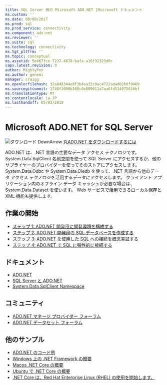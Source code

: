 ```yaml
---
title: SQL Server 用の Microsoft ADO.NET |Microsoft ドキュメント
ms.custom: ''
ms.date: 08/08/2017
ms.prod: sql
ms.prod_service: connectivity
ms.component: ado-net
ms.reviewer: ''
ms.suite: sql
ms.technology: connectivity
ms.tgt_pltfrm: ''
ms.topic: conceptual
ms.assetid: 5e467fce-7237-4678-bafa-a16f32323d0c
caps.latest.revision: 9
author: MightyPen
ms.author: genemi
manager: craigg
ms.openlocfilehash: 32a848344e0f3b4aa32c0ac4722adad02b6f9469
ms.sourcegitcommit: 1740f3090b168c0e809611a7aa6fd514075616bf
ms.translationtype: MT
ms.contentlocale: ja-JP
ms.lasthandoff: 05/03/2018
---
```

# <a name="microsoft-adonet-for-sql-server"></a>Microsoft ADO.NET for SQL Server

![ダウンロード DownArrow 丸](../../ssdt/media/download.png)[ADO.NET をダウンロードするには](../sql-connection-libraries.md#anchor-20-drivers-relational-access)

ADO.NET は、.NET 言語の主要なデータ アクセス テクノロジです。 System.Data.SqlClient 名前空間を使って SQL Server にアクセスするか、他のサプライヤーのプロバイダーを使ってそのストアにアクセスします。 System.Data.Odbc や System.Data.Oledb を使って、.NET 言語から他のデータ アクセス テクノロジを活用するデータにアクセスします。 クライアント アプリケーション内のオフライン データ キャッシュが必要な場合は、System.Data.Dataset を使います。 Web サービスで活用できるローカル保存と XML 機能も提供します。  
  
## <a name="getting-started"></a>作業の開始  
* [ステップ 1: ADO.NET 開発用に開発環境を構成する](step-1-configure-development-environment-for-ado-net-development.md)  
* [ステップ 2: ADO.NET 開発用の SQL データベースを作成する](step-2-create-a-sql-database-for-ado-net-development.md)  
* [ステップ 3: ADO.NET を使用した SQL への接続を概念実証する](step-3-proof-of-concept-connecting-to-sql-using-ado-net.md)  
* [ステップ 4: ADO.NET で SQL に弾性的に接続する](step-4-connect-resiliently-to-sql-with-ado-net.md)  
  
## <a name="documentation"></a>ドキュメント  
* [ADO.NET](https://msdn.microsoft.com/library/e80y5yhx.aspx)  
* [SQL Server と ADO.NET](https://msdn.microsoft.com/library/kb9s9ks0.aspx)  
* [System.Data.SqlClient Namespace](https://msdn.microsoft.com/library/system.data.sqlclient.aspx)  
  
## <a name="community"></a>コミュニティ  
* [ADO.NET マネージ プロバイダー フォーラム](http://social.msdn.microsoft.com/Forums/en-US/adodotnetdataproviders/threads/)  
* [ADO.NET データセット フォーラム](http://social.msdn.microsoft.com/Forums/en-US/adodotnetdataset/threads)  
  
## <a name="more-samples"></a>他のサンプル  
* [ADO.NET のコード例](https://msdn.microsoft.com/library/dw70f090.aspx)  
* [Windows 上の .NET Framework の概要](https://www.microsoft.com/sql-server/developer-get-started/csharp/win/)
* [Macos .NET Core の概要](https://www.microsoft.com/sql-server/developer-get-started/csharp/mac/)
* [Ubuntu で .NET Core の概要](https://www.microsoft.com/sql-server/developer-get-started/csharp/ubuntu/)
* [.NET Core は、Red Hat Enterprise Linux (RHEL) の使用を開始します。](https://www.microsoft.com/sql-server/developer-get-started/csharp/rhel/)
  
